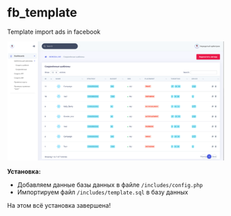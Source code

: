 # fb_template
Template import ads in facebook

![alt text](screen.png)

**Установка:** 

- Добавляем данные базы данных в файле `/includes/config.php`
- Импортируем файл `/includes/template.sql` в базу данных

На этом всё установка завершена!

